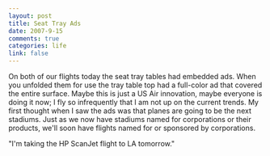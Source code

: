 ```yaml
--- 
layout: post
title: Seat Tray Ads
date: 2007-9-15
comments: true
categories: life
link: false
---
```

On both of our flights today the seat tray tables had embedded ads.  When you unfolded them for use the tray table top had a full-color ad that covered the entire surface.  Maybe this is just a US Air innovation, maybe everyone is doing it now; I fly so infrequently that I am not up on the current trends.  My first thought when I saw the ads was that planes are going to be the next stadiums.  Just as we now have stadiums named for corporations or their products, we'll soon have flights named for or sponsored by corporations.

"I'm taking the HP ScanJet flight to LA tomorrow."
